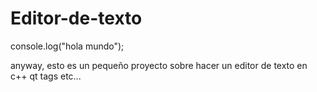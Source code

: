 # Editor-de-texto

console.log("hola mundo");

anyway, esto es un pequeño proyecto sobre hacer un editor de texto en c++ qt tags etc... 
